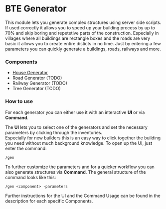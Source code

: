 # BTE Generator

This module lets you generate complex structures using server side scripts.
If used correctly it allows you to speed up your building process by up to 70% and skip boring and repetetive parts of the construction.
Especially in villages where all buildings are rectangle boxes and the roads are very basic it allows you to create entire disticts in no time.
Just by entering a few parameters you can quickly generate a buildings, roads, railways and more.

### Components
- [House Generator](houses/README.md)
- Road Generator (TODO)
- Railway Generator (TODO)
- Tree Generator (TODO)

### How to use

For each generator you can either use it with an interactive **UI** or via **Command**.

The **UI** lets you to select one of the generators and set the necessary parameters by clicking through the inventories.<br>
Especially for new builders this is an easy way to click together the building you need without much background knowledge.
To open up the UI, just enter the command:
```
/gen
```

To further customize the parameters and for a quicker workflow you can also generate structures via **Command**.
The general structure of the command looks like this:
```
/gen <component> -parameters
```

Further instructions for the UI and the Command Usage can be found in the description for each specific Components.
